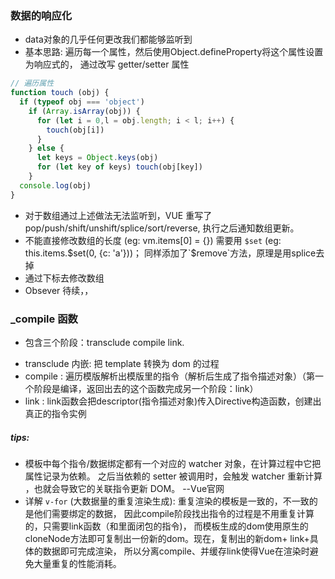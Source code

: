 

### 数据的响应化
* data对象的几乎任何更改我们都能够监听到
* 基本思路: 遍历每一个属性，然后使用Object.defineProperty将这个属性设置为响应式的，
通过改写 getter/setter 属性

```js
// 遍历属性
function touch (obj) {
  if (typeof obj === 'object')
    if (Array.isArray(obj)) {
      for (let i = 0,l = obj.length; i < l; i++) {
        touch(obj[i])
      }
    } else {
      let keys = Object.keys(obj)
      for (let key of keys) touch(obj[key])
    }
  console.log(obj)
}
```

* 对于数组通过上述做法无法监听到，VUE 重写了 pop/push/shift/unshift/splice/sort/reverse,
执行之后通知数组更新。
* 不能直接修改数组的长度 (eg: vm.items[0] = {}) 需要用 `$set` (eg: this.items.$set(0, {c: 'a'}))；
同样添加了`$remove`方法，原理是用splice去掉
* 通过下标去修改数组
* Obsever 待续，，

 
### _compile 函数
* 包含三个阶段：transclude compile link.
- transclude 内嵌: 把 template 转换为 dom 的过程
- compile : 遍历模版解析出模版里的指令（解析后生成了指令描述对象）（第一个阶段是编译，返回出去的这个函数完成另一个阶段：link）
- link : link函数会把descriptor(指令描述对象)传入Directive构造函数，创建出真正的指令实例


##### tips:
* 模板中每个指令/数据绑定都有一个对应的 watcher 对象，在计算过程中它把属性记录为依赖。
之后当依赖的 setter 被调用时，会触发 watcher 重新计算 ，也就会导致它的关联指令更新 DOM。 --Vue官网
* 详解 `v-for` (大数据量的重复渲染生成): 重复渲染的模板是一致的，不一致的是他们需要绑定的数据，
因此compile阶段找出指令的过程是不用重复计算的，只需要link函数（和里面闭包的指令)，
而模板生成的dom使用原生的cloneNode方法即可复制出一份新的dom。现在，复制出的新dom+ link+具体的数据即可完成渲染，
所以分离compile、并缓存link使得Vue在渲染时避免大量重复的性能消耗。 














